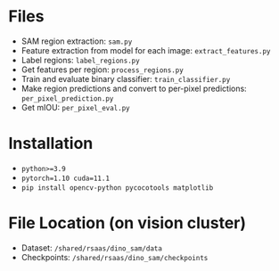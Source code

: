 # Files 
- SAM region extraction:  `sam.py`
- Feature extraction from model for each image: `extract_features.py`
- Label regions: `label_regions.py`
- Get features per region: `process_regions.py`
- Train and evaluate binary classifier: `train_classifier.py`
- Make region predictions and convert to per-pixel predictions: `per_pixel_prediction.py`
- Get mIOU: `per_pixel_eval.py`
# Installation
- `python>=3.9`
-  `pytorch=1.10 cuda=11.1` 
- `pip install opencv-python pycocotools matplotlib `
# File Location (on vision cluster)
- Dataset: `/shared/rsaas/dino_sam/data`
- Checkpoints: `/shared/rsaas/dino_sam/checkpoints`

